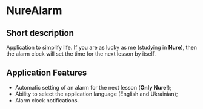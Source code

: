 # NureAlarm

## Short description
Application to simplify life. If you are as lucky as me (studying in **Nure**), then the alarm clock will set the time for the next lesson by itself.

## Application Features
* Automatic setting of an alarm for the next lesson (**Only Nure!**);
* Ability to select the application language (English and Ukrainian);
* Alarm clock notifications.
